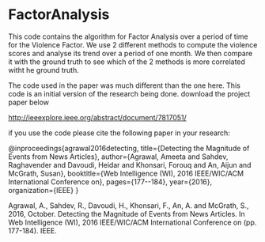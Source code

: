 # FactorAnalysis
This code contains the algorithm for Factor Analysis over a period of time for the Violence Factor.
We use 2 different methods to compute the violence scores and analyse its trend over a period of one month. We then compare it with the ground truth to see which of the 2 methods is more correlated witht he ground truth.

The code used in the paper was much different than the one here. This code is an initial version of the research being done.
download the project paper below

http://ieeexplore.ieee.org/abstract/document/7817051/ 

if you use the code please cite the following paper in your research:

@inproceedings{agrawal2016detecting,
  title={Detecting the Magnitude of Events from News Articles},
  author={Agrawal, Ameeta and Sahdev, Raghavender and Davoudi, Heidar and Khonsari, Forouq and An, Aijun and McGrath, Susan},
  booktitle={Web Intelligence (WI), 2016 IEEE/WIC/ACM International Conference on},
  pages={177--184},
  year={2016},
  organization={IEEE}
}
 
 
Agrawal, A., Sahdev, R., Davoudi, H., Khonsari, F., An, A. and McGrath, S., 2016, October. Detecting the Magnitude of Events from News Articles. In Web Intelligence (WI), 2016 IEEE/WIC/ACM International Conference on (pp. 177-184). IEEE.
